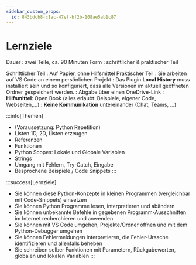 ```yaml
---
sidebar_custom_props:
  id: 843bdcb8-c1ac-47ef-bf2b-108ae5ab1c87
---
```

# Lernziele

Dauer
: zwei Teile, ca. 90 Minuten
Form
: schriftlicher & praktischer Teil

Schriftlicher Teil
: Auf Papier, ohne Hilfsmittel
Praktischer Teil
: Sie arbeiten auf VS Code an einem persönlichen Projekt
: Das Plugin __Local History__ muss installiert sein und so konfiguriert, dass alle Versionen im aktuell geöffneten Ordner gespeichert werden.
: Abgabe über einen OneDrive-Link
: **Hilfsmittel**: Open Book (alles erlaubt: Beispiele, eigener Code, Webseiten,...)
: **Keine Kommunikation** untereinander (Chat, Teams, ...)

:::info[Themen]
- (Voraussetzung: Python Repetition)
- Listen 1D, 2D, Listen erzeugen
- Referenzen
- Funktionen
- Python Scopes: Lokale und Globale Variablen
- Strings
- Umgang mit Fehlern, Try-Catch, Eingabe
- Besprochene Beispiele / Code Snippets
:::

:::success[Lernziele]
- Sie können diese Python-Konzepte in kleinen Programmen (vergleichbar mit Code-Snippets) einsetzen
- Sie können Python Programme lesen, interpretieren und abändern
- Sie können unbekannte Befehle in gegebenen Programm-Ausschnitten im Internet recherchieren und anwenden
- Sie können mit VS Code umgehen, Projekte/Ordner öffnen und mit dem Python-Debugger umgehen
- Sie können Fehlermeldungen interpretieren, die Fehler-Ursache identifizieren und allenfalls beheben
- Sie schreiben selber Funktionen mit Parametern, Rückgabewerten, globalen und lokalen Variablen
:::
